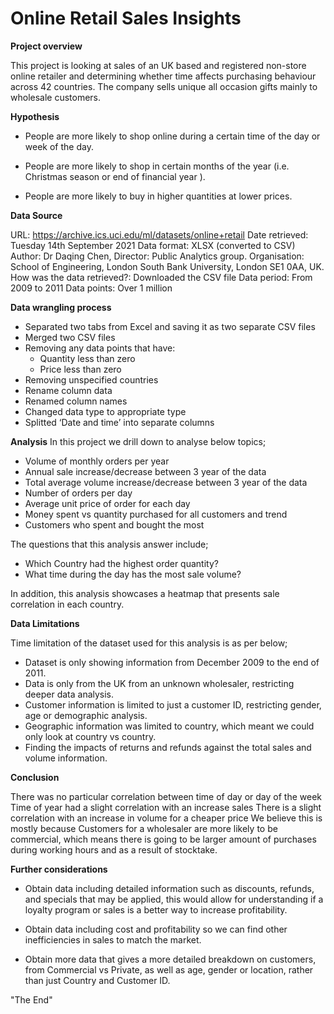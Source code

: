 # Online Retail Sales Insights

**Project overview**

This project is looking at sales of an UK based and registered non-store online retailer and determining whether time affects purchasing behaviour across 42 countries. The company sells unique all occasion gifts mainly to wholesale customers.

**Hypothesis**

- People are more likely to shop online during a certain time of the day or week of the day.

- People are more likely to shop in certain months of the year (i.e. Christmas season or end of financial year ).

- People are more likely to buy in higher quantities at lower prices. 

**Data Source**

URL: https://archive.ics.uci.edu/ml/datasets/online+retail
Date retrieved: Tuesday 14th September 2021
Data format: XLSX (converted to CSV)
Author: Dr Daqing Chen, Director: Public Analytics group.
Organisation:  School of Engineering, London South Bank University, London SE1 0AA, UK.
How was the data retrieved?: Downloaded the CSV file
Data period: From 2009 to 2011
Data points: Over 1 million

**Data wrangling process**

- Separated two tabs from Excel and saving it as two separate CSV files
- Merged two CSV files
- Removing any data points that have:
   - Quantity less than zero
   - Price less than zero
- Removing unspecified countries
- Rename column data
- Renamed column names
- Changed data type to appropriate type
- Splitted ‘Date and time’ into separate columns

**Analysis**
In this project we drill down to analyse below topics;

- Volume of monthly orders per year
- Annual sale increase/decrease between 3 year of the data  
- Total average volume increase/decrease between 3 year of the data  
- Number of orders per day
- Average unit price of order for each day
- Money spent vs quantity purchased for all customers and trend 
- Customers who spent and bought the most

The questions that this analysis answer include;
- Which Country had the highest order quantity?
- What time during the day has the most sale volume?

In addition, this analysis showcases a heatmap that presents sale correlation in each country.

**Data Limitations**

Time limitation of the dataset used for this analysis is as per below;
- Dataset is only showing information from December 2009 to the end of 2011.
- Data is only from the UK from an unknown wholesaler, restricting deeper data analysis.
- Customer information is limited to just a customer ID, restricting gender, age or demographic analysis.
- Geographic information was limited to country, which meant we could only look at country vs country.
- Finding the impacts of returns and refunds against the total sales and volume information. 

**Conclusion**

There was no particular correlation between time of day or day of the week
Time of year had a slight correlation with an increase sales 
There is a slight correlation with an increase in volume for a cheaper price 
We believe this is mostly because Customers for a wholesaler are more likely to be commercial, which means there is going to be larger amount of purchases during working hours and as a result of stocktake. 

**Further considerations**

- Obtain data including detailed information such as discounts, refunds, and specials that may be applied, this would allow for understanding if a loyalty program or sales is a better way to increase profitability. 

- Obtain data including cost and profitability so we can find other inefficiencies in sales to match the market. 

- Obtain more data that gives a more detailed breakdown on customers, from Commercial vs Private, as well as age, gender or location, rather than just Country and Customer ID.

"The End"
